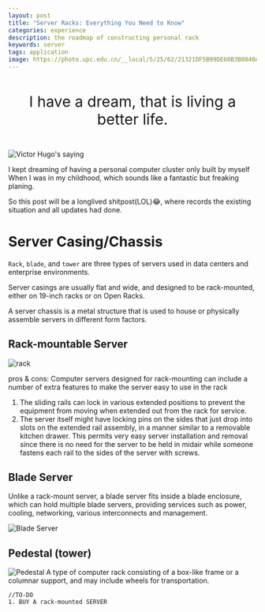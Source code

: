```yaml
---
layout: post
title: "Server Racks: Everything You Need to Know"
categories: experience
description: the roadmap of constructing personal rack
keywords: server
tags: application
image: https://photo.upc.edu.cn/__local/5/25/62/21321DF5B99DE60B3B0840AEAE0_1DC14CEC_19B74.jpg
---
```


<div style="font-size:30px;padding:30px 0px" align="center">
 I have a dream, that is living a better life.
</div>

<!--more-->
![Victor Hugo's saying](https://quotefancy.com/media/wallpaper/800x450/176074-Victor-Hugo-Quote-I-had-a-dream-my-life-would-be-different-from.jpg)


I kept dreaming of having a personal computer cluster only built by myself When I was in my childhood, which sounds like a fantastic but freaking planing.

So this post will be a longlived shitpost(LOL)😂, where records the existing situation and all updates had done.

# Server Casing/Chassis

`Rack`, `blade`, and `tower` are three types of servers used in data centers and enterprise environments.

Server casings are usually flat and wide, and designed to be rack-mounted, either on 19-inch racks or on Open Racks.

A server chassis is a metal structure that is used to house or physically assemble servers in different form factors.

## Rack-mountable Server

![rack](https://www.supermicro.com/sites/default/files/rackmount/rackmounts-portfolio-2u-dual-processor.png)


pros & cons:
Computer servers designed for rack-mounting can include a number of extra features to make the server easy to use in the rack
1. The sliding rails can lock in various extended positions to prevent the equipment from moving when extended out from the rack for service.
2. The server itself might have locking pins on the sides that just drop into slots on the extended rail assembly, in a manner similar to a removable kitchen drawer. This permits very easy server installation and removal since there is no need for the server to be held in midair while someone fastens each rail to the sides of the server with screws.
   
## Blade Server
Unlike a rack-mount server, a blade server fits inside a blade enclosure, which can hold multiple blade servers, providing services such as power, cooling, networking, various interconnects and management. 

![Blade Server](https://www.supermicro.com/sites/default/files/2018-11/4U_SuperBlade_0.png)

## Pedestal (tower)

![Pedestal](https://www.supermicro.com/files_SYS/images/Chassis/cse-gs5b-000r-2.jpg)
A type of computer rack consisting of a box-like frame or a columnar support, and may include wheels for transportation.

```
//TO-DO
1. BUY A rack-mounted SERVER
```